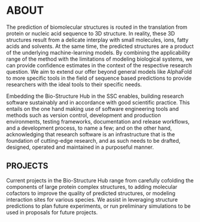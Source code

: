 # ABOUT
The prediction of biomolecular structures is routed in the translation from protein or nucleic acid sequence to 3D structure. In reality, these 3D structures result from a delicate interplay with small molecules, ions, fatty acids and solvents. At the same time, the predicted structures are a product of the underlying machine-learning models. By combining the applicability range of the method with the limitations of modeling biological systems, we can provide confidence estimates in the context of the respective research question. We aim to extend our offer beyond general models like AlphaFold to more specific tools in the field of sequence based predictions to provide researchers with the ideal tools to their specific needs. 

Embedding the Bio-Structure Hub in the SSC enables, building research software sustainably and in accordance with good scientific practice. This entails on the one hand making use of software engineering tools and methods such as version control, development and production environments, testing frameworks, documentation and release workflows, and a development process, to name a few; and on the other hand, acknowledging that research software is an infrastructure that is the foundation of cutting-edge research, and as such needs to be drafted, designed, operated and maintained in a purposeful manner.

## PROJECTS
Current projects in the Bio-Structure Hub range from carefully cofolding the components of large protein complex structures, to adding molecular cofactors to improve the quality of predicted structures, or modeling interaction sites for various species. We assist in leveraging structure predictions to plan future experiments, or run preliminary simulations to be used in proposals for future projects.